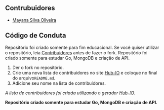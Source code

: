 ## Contrubuidores
- [Mayana Silva Oliveira](https://github.com/mayannaoliveira)
<!-- - [Mayana Silva Oliveira](https://github.com/mayannaoliveira) --->

## Código de Conduta

Repositório foi criado somente para fim educacional. Se você quiser utilizar o repositório, leia [Contribuidores](/contributors.md) antes de fazer o fork. Repositório foi criado somente para estudar Go, MongoDB e criação de API.

1. Der o fork no repositório.
2. Crie uma nova lista de contribuidores no site [Hub-IO](https://hub-io-mcells-projects.vercel.app/) e coloque no final do arquivo`README.md`.
3. Adicione seu nome na lista de contribuidores.

_A lista de contribuidores foi criada utilizando o gerador [Hub-IO](https://github.com/minorcell/hub-io)._

**Repositório criado somente para estudar Go, MongoDB e criação de API.**